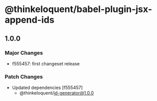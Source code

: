 # @thinkeloquent/babel-plugin-jsx-append-ids

## 1.0.0

### Major Changes

- f555457: first changeset release

### Patch Changes

- Updated dependencies [f555457]
  - @thinkeloquent/id-generator@1.0.0
